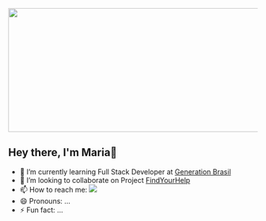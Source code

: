 
<img src="https://github.com/MariaNazar/MariaNazar/raw/main/Maria%20Nazar%C3%A9.gif" width="970" height="250"/>
<h2>Hey there, I'm Maria👋</h2>

- 🌱 I’m currently learning Full Stack Developer at <a href="https://brazil.generation.org/"> Generation Brasil </a> 
- 👯 I’m looking to collaborate on Project <a href="https://github.com/athosgpm/ProjetoIntegrador_findYourHelp">FindYourHelp</a>
- 📫 How to reach me: <a href="www.linkedin.com/in/maria-nazaré
"><img src="https://img.shields.io/badge/LinkedIn-0077B5?style=flat&logo=linkedin&logoColor=white"/></a>
- 😄 Pronouns: ...
- ⚡ Fun fact: ...






<!--
**MariaNazar/MariaNazar** is a ✨ _special_ ✨ repository because its `README.md` (this file) appears on your GitHub profile.

Here are some ideas to get you started:

- 🔭 I’m currently working on ...
- 🌱 I’m currently learning ...
- 👯 I’m looking to collaborate on ...
- 🤔 I’m looking for help with ...
- 💬 Ask me about ...
- 📫 How to reach me: ...
- 😄 Pronouns: ...
- ⚡ Fun fact: ...
-->
